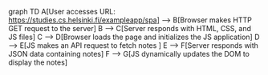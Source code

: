 graph TD
    A[User accesses URL: https://studies.cs.helsinki.fi/exampleapp/spa] --> B[Browser makes HTTP GET request to the server]
    B --> C[Server responds with HTML, CSS, and JS files]
    C --> D[Browser loads the page and initializes the JS application]
    D --> E[JS makes an API request to fetch notes ]
    E --> F[Server responds with JSON data containing notes]
    F --> G[JS dynamically updates the DOM to display the notes]
